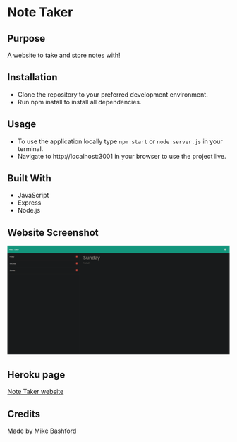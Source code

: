 # Note Taker
## Purpose
  A website to take and store notes with!
  
## Installation
 * Clone the repository to your preferred development environment.
 * Run npm install to install all dependencies. 
 
## Usage
 * To use the application locally type <code>npm start</code> or <code>node server.js</code> in your terminal.
 * Navigate to <link>http://localhost:3001</link> in your browser to use the project live.

## Built With
* JavaScript
* Express
* Node.js

## Website Screenshot
![Screenshot](./public/assets/images/note-taker.png)
## Heroku page
[Note Taker website](https://damp-brook-74725.herokuapp.com/)

## Credits
Made by Mike Bashford
